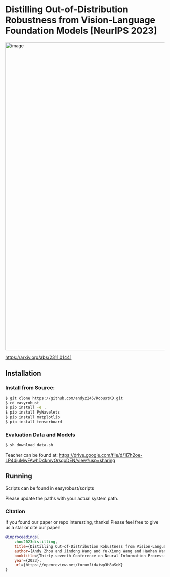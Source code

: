 # Distilling Out-of-Distribution Robustness from Vision-Language Foundation Models [NeurIPS 2023]

<img width="974" alt="image" src="https://github.com/andyz245/DiscreteAdversarialDistillation/assets/82240111/c8add5e7-4463-43ed-82fe-7125d700bd02">

https://arxiv.org/abs/2311.01441

## Installation
### Install from Source:
```bash
$ git clone https://github.com/andyz245/RobustKD.git
$ cd easyrobust
$ pip install -e .
$ pip install PyWavelets
$ pip install matplotlib
$ pip install tensorboard 
```

### Evaluation Data and Models
```bash
$ sh download_data.sh
```

Teacher can be found at:
https://drive.google.com/file/d/1I7h2oe-LP4djuMwFAwhD4kmvOrsgoDEN/view?usp=sharing


## Running

Scripts can be found in easyrobust/scripts

Please update the paths with your actual system path.


### Citation

If you found our paper or repo interesting, thanks! Please feel free to give us a star or cite our paper!

```bibtex
@inproceedings{
    zhou2023distilling,
    title={Distilling Out-of-Distribution Robustness from Vision-Language Foundation Models},
    author={Andy Zhou and Jindong Wang and Yu-Xiong Wang and Haohan Wang},
    booktitle={Thirty-seventh Conference on Neural Information Processing Systems},
    year={2023},
    url={https://openreview.net/forum?id=iwp3H8uSeK}
}

```
